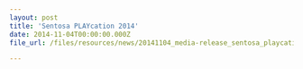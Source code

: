 ```yaml
---
layout: post
title: 'Sentosa PLAYcation 2014'
date: 2014-11-04T00:00:00.000Z
file_url: /files/resources/news/20141104_media-release_sentosa_playcation_2014.pdf

---
```


